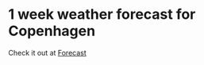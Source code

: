 # 1 week weather forecast for Copenhagen
Check it out at [Forecast](https://lucashoffschmidt.github.io/Weatherforecast-Copenhagen/)

